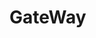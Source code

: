 



# GateWay
<!-- 
网关Spring Cloud Gateway科普 
https://mp.weixin.qq.com/s/NIc6bredbMF2jpabagv2lg
SpringCloud Gateway网关基础知识
https://mp.weixin.qq.com/s/o91ucXrlu7Jcew3jbu6h1g

Spring Cloud Gateway夺命连环10问？
https://mp.weixin.qq.com/s/YdMQTVH8vqKnWXyRXxTmag

Spring Cloud Gateway动态路由实现 
https://mp.weixin.qq.com/s/bFEIYPZOhisg8skjMDvdJw
Spring Cloud Gateway-使用自定义过滤器通过Hystrix实现降级处理
https://mp.weixin.qq.com/s/TLa8tsCPAvGkTzYTAxgGtw
Gateway：过滤器介绍和全局默认过滤器详解 
https://mp.weixin.qq.com/s/8fXvclwREkxLVSMmv2XNYg
Gateway：自定义过滤器 
https://mp.weixin.qq.com/s/1QQYCM4dTjzbkF9FJjB5qw

-->




